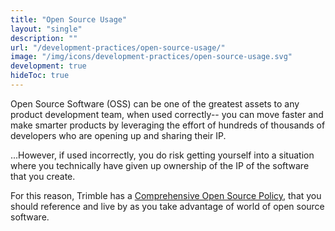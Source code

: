 ```yaml
---
title: "Open Source Usage"
layout: "single"
description: ""
url: "/development-practices/open-source-usage/"
image: "/img/icons/development-practices/open-source-usage.svg"
development: true
hideToc: true
---
```


Open Source Software (OSS) can be one of the greatest assets to any product
development team, when used correctly-- you can move faster and make smarter
products by leveraging the effort of hundreds of thousands of developers who
are opening up and sharing their IP.

...However, if used incorrectly, you do risk getting yourself into a situation
where you technically have given up ownership of the IP of the software that
you create.

For this reason, Trimble has a [Comprehensive Open Source Policy](https://sites.google.com/a/trimble.com/trimble-open-source/oss-policy),
that you should reference and live by as you take advantage of world of open
source software.
